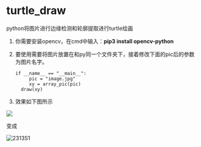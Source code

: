 # turtle_draw

python将图片进行边缘检测和轮廓提取进行turtle绘画

1. 你需要安装opencv，在cmd中输入：**pip3 install opencv-python**

2. 要使用需要将图片放置在和py同一个文件夹下，接着修改下面的pic后的参数为图片名字。

   ```
   if __name__ == "__main__":
    	pic = "image.jpg"
    	xy = array_pic(pic)
   	 draw(xy)
   ```

3. 效果如下图所示



![](https://gitee.com/hongcyu/image/raw/master/images/image.jpg)

变成

![2313S1](https://gitee.com/hongcyu/image/raw/master/images/2313S1.PNG)
